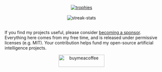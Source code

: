 <p align="center">
  <a href="https://github.com/ryo-ma/github-profile-trophy">
    <img src="https://github-profile-trophy.vercel.app/?username=fkodom&theme=onedark&column=5&row=1&rank=-C,-B,-UNKNOWN" alt="trophies" />
  </a>
  <br><br>
  <img align="center" src="https://github-readme-streak-stats.herokuapp.com/?user=fkodom&theme=onedark" alt="streak-stats" />
  <br><br>

  If you find my projects useful, please consider [becoming a sponsor](https://www.github.com/sponsors/fkodom).  Everything here comes from my free time, and is released under permissive licenses (e.g. MIT).  Your contribution helps fund my open-source artificial intelligence projects.
  <p align="center">
    <a href="https://www.buymeacoffee.com/fkodom">
      <img align="center" src="https://cdn.buymeacoffee.com/buttons/v2/default-yellow.png" height="40" width="150" alt="buymeacoffee" />
    </a>
  </p>
</p>
